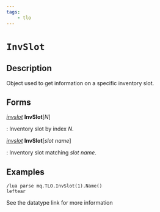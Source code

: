 ```yaml
---
tags:
    - tlo
---
```

# `InvSlot`

## Description

Object used to get information on a specific inventory slot.

## Forms

[_invslot_](../data-types/datatype-invslot.md) **InvSlot**[_N_]

:   Inventory slot by index _N_.

[_invslot_](../data-types/datatype-invslot.md) **InvSlot**[_slot name_]

:   Inventory slot matching _slot name_.

## Examples

```
/lua parse mq.TLO.InvSlot(1).Name()
leftear
```

See the datatype link for more information
